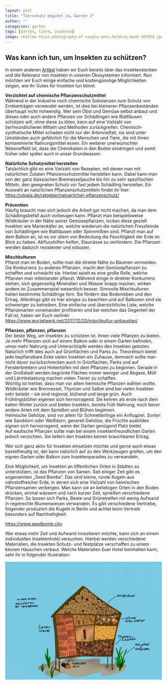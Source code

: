 ```yaml
---
layout: post
title: "Tierschutz beginnt im… Garten 2"
author: ""
categories: garten
tags: [garten, tiere, insekten]
image: shallow-focus-photography-of-couple-ants-holding-book-207954.jpg
---
```



## Was kann ich tun, um Insekten zu schützen?

In einem anderen <a href="https://innotier.github.io/TierschutzBeginntZuhause/garten/garten-1.html">Artikel</a> haben wir Euch bereits über das Insektensterben und die Relevanz von Insekten in unseren Ökosystemen informiert. Nun möchten wir Euch einige einfache und kostengünstige Möglichkeiten zeigen, wie Ihr Gutes für Insekten tun könnt.

**Verzichtet auf chemische Pflanzenschutzmittel**<br/>Während in der Industrie noch chemische Substanzen zum Schutz von Ernteerträgen verwendet werden, ist dies bei kleineren Pflanzenbeständen überhaupt nicht notwendig. Wer sein Obst und Gemüse selbst anbaut und dieses oder auch andere Pflanzen vor Schädlingen wie Blattläusen schützen will, ohne diese zu töten, kann auf eine Vielzahl von tierfreundlicheren Mitteln und Methoden zurückgreifen.
Chemisch-synthetische Mittel schaden nicht nur der Artenvielfalt, sie sind unter Umständen auch gefährlich für die Menschen und Tiere, die mit ihnen kontaminierte Nahrungsmittel essen. Ein weiterer unerwünschter Nebeneffekt ist, dass die Chemikalien in den Boden eindringen und somit früher oder später auch in unser Grundwasser.

**Natürliche Schutzmittel herstellen**<br/>Tatsächlich gibt es eine Vielzahl von Rezepten, mit denen man mit natürlichen Zutaten Pflanzenschutzmittel herstellen kann. Dabei kann man von der ganz klassischen Brennesseljauche bis hin zu sehr spezifischen Mitteln, den geeigneten Schutz vor fast jedem Schädling herstellen. Ein Auswahl an natürlichen Pflanzenschutzmitteln findet ihr hier:
<https://utopia.de/ratgeber/natuerlicher-pflanzenschutz/>

**Prävention**<br/>Häufig braucht man sich jedoch die Arbeit gar nicht machen, da man dem Schädlingsbefall auch vorbeugen kann. Pflanzt man beispielsweise Wildkräuter in der Nähe seiner Gemüsepflanzen, locken diese gezielt Insekten wie Marienkäfer an, welche wiederum die natürlichen Fressfeinde von Schädlingen wie Blattläusen oder Spinnmilben sind. 
Pflanzt man auf dem Balkon an, ist es vor allem von Bedeutung die Feuchtigkeit der Erde im Blick zu haben. Abflusshilfen helfen, Staunässe zu verhindern. Die Pflanzen werden dadurch resistenter und robuster.

**Mischkulturen**<br/>Pflanzt man im Boden, sollte man die direkte Nähe zu Bäumen vermeiden. Die Konkurrenz zu anderen Pflanzen, macht den Gemüsepflanzen zu schaffen und schwächt sie. Hierbei spielt es eine große Rolle, welche Pflanzen man miteinander pflanzt. Während einige in direkter Konkurrenz stehen, sich gegenseitig Mineralien und Wasser knapp machen, wirken andere im Zusammenspiel wesentlich besser. Sinnvolle Mischkulturen halten bestimmte Schädlinge fern. Sie fördern das Bodenleben und den Ertrag. Allerdings gibt es hier einiges zu beachten und auf Balkonen sind sie schwieriger zu betreiben. Eine einfache und übersichtliche Liste, welche Pflanzenarten voneinander profitieren und bei welchen das Gegenteil der Fall ist, haben wir Euch verlinkt:
<https://www.wurzelwerk.net/2017/12/20/mischkultur-anbauplan/>

**Pflanzen, pflanzen, pflanzen**<br/>Der beste Weg, um Insekten zu schützen ist, ihnen viele Pflanzen zu bieten. Je mehr Pflanzen sich auf einem Balkon oder in einem Garten befinden, umso mehr Nahrung und Unterschlüpfe werden den Insekten geboten. Natürlich trifft dies auch auf Grünflächen und Parks zu. Theoretisch bietet jede bepflanzbare Ecke vielen Insekten ein Zuhause, demnach sollte man nicht davor zurückschrecken auch in Grünflachen, Parks und auf Fensterbrettern und Hinterhöfen mit dem Pflanzen zu beginnen. Gerade in der Großstadt werden begrünte Flächen immer weniger und Abgase, Müll und Lärmbelastung machen vielen Tieren zu schaffen.
<br/>Wichtig ist hierbei, dass man vor allem heimische Pflanzen wählen wollte. Wildkräuter wie Brennessel, Thymian und Salbei sind bei vielen Insekten sehr beliebt – sie sind regional, blühend und lange grün. Auch Frühlingsblüher eigenen sich hervorragend. Sie kehren als erste nach dem kalten Winter zurück und bieten Insekten, bereits früh Nahrung, noch bevor andere Arten mit dem Sprießen und Blühen beginnen.
<br/>Heimische Gehölze, sind vor allem für Schmetterlinge ein Anflugziel. Sorten wie Sanddorn oder Weißdorn, generell Gehölze, die Früchte ausbilden eignen sich hervorragend, wenn der Garten genügend Platz bietet.
<br/>Auf exotische Pflanzen sollte man bei einem insektenfreundlichen Garten jedoch verzichten. Sie liefern den Insekten keinen brauchbaren Ertrag.

Wer sich ganz aktiv für Insekten einsetzen möchte und gerne auch etwas bastelfreudig ist, der kann natürlich auf zu den Werkzeugen greifen, um den eignen Garten oder Balkon zum Insektenparadies zu verwandeln.

Eine Möglichkeit, um Insekten an öffentlichen Orten in Städten zu unterstützen, ist das Pflanzen von Samen. Seit einiger Zeit gibt es sogenannten „Seed Bombs“. Das sind kleine, runde Kugeln aus nährstoffreicher Erde, in denen sich eine Vielzahl von heimischen Pflanzensamen verbergen. Man kann sie an beliebigen Orten in den Boden drücken, einmal wässern und nach kurzer Zeit, sprießen verschiedene Pflanzen. So lassen sich Parks, Beete und Grünstreifen mit wenig Aufwand in regelrechte Blumenwiesen verwandeln. Es gibt verschiedene Vertriebe, folgender produziert die Kugeln in Berlin und achtet beim Vertrieb besonders auf Nachhaltigkeit:

<https://www.seedbomb.city>

Wer etwas mehr Zeit und Aufwand investieren möchte, kann sich an einem individuellen Insektenhotel versuchen. Hierbei werden verschiedene Materialien, die Insekten Schutz- und Nistplätze verschaffen zu einem kleinen Häuschen verbaut. Welche Materialien Euer Hotel beinhalten kann, seht ihr in folgender Illustration:

<img src="https://raw.githubusercontent.com/innotier/TierschutzBeginntZuhause/gh-pages/assets/img/IMG_1159.png" />



